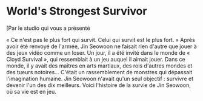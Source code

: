 # World's Strongest Survivor
[Par le studio qui vous a présenté <Talent-Swallowing Magician>


« Ce n'est pas le plus fort qui survit. Celui qui survit est le plus fort. »
Après avoir été renvoyé de l'armée, Jin Seowoon ne faisait rien d'autre que jouer à des jeux vidéo comme un loser. Un jour, il a été invité dans le monde de « Cloyd Survival », qui ressemblait à un jeu auquel il aimait jouer.
Dans ce monde, il y avait des maîtres en arts martiaux, des rois d'autres mondes et des tueurs notoires...
C'était un rassemblement de monstres qui dépassait l'imagination humaine.
Jin Seowoon n'avait qu'un seul objectif : survivre et devenir l'un des dix meilleurs.
Voici l'histoire de la survie de Jin Seowoon, où sa vie est en jeu.